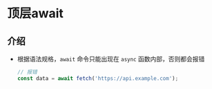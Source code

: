 # 顶层await

## 介绍

+ 根据语法规格，`await` 命令只能出现在 `async` 函数内部，否则都会报错

  ```js
  // 报错
  const data = await fetch('https://api.example.com');
  ```
